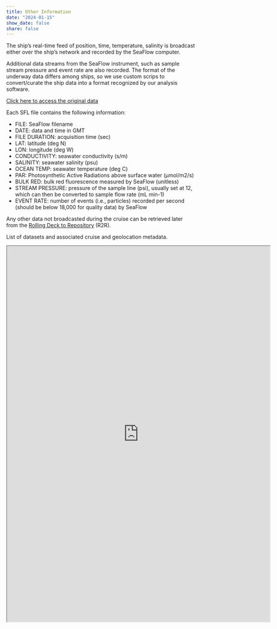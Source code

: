 ```yaml
---
title: Other Information
date: "2024-01-15"
show_date: false
share: false
---
```

The ship’s real-time feed of position, time, temperature, salinity is broadcast either over the ship’s network and recorded by the SeaFlow computer.
<!--more--> 
Additional data streams from the SeaFlow instrument, such as sample stream pressure and event rate are also recorded. The format of the underway data differs among ships, so we use custom scrips to convert/curate the ship data into a format recognized by our analysis software. 

[Click here to access the original data](https://github.com/seaflow-uw/seaflow-sfl)

Each SFL file contains the following information:

* FILE: SeaFlow filename
* DATE: data and time in GMT
* FILE DURATION: acquisition time (sec)
* LAT: latitude (deg N)
* LON: longitude (deg W)
* CONDUCTIVITY: seawater conductivity (s/m)
* SALINITY: seawater salinity (psu)
* OCEAN TEMP: seawater temperature (deg C)
* PAR: Photosynthetic Active Radiations above surface water (µmol/m2/s)
* BULK RED: bulk red fluorescence measured by SeaFlow (unitless)
* STREAM PRESSURE: pressure of the sample line (psi), usually set at 12, which can then be converted to sample flow rate (mL min-1)
* EVENT RATE: number of events (i.e., particles) recorded per second (should be below 18,000 for quality data) by SeaFlow

Any other data not broadcasted during the cruise can be retrieved later from the [Rolling Deck to Repository](https://www.rvdata.us/) (R2R).

List of datasets and associated cruise and geolocation metadata.

<iframe src="https://docs.google.com/spreadsheets/d/e/2PACX-1vT76VR2_VAulc6caxklUqOTOj_7EEnNJiFlHqaD1fC7Pc_zqw5i7wwcQUcDa8dtALZXoVHt2t0mdPS5/pubhtml?widget=true&amp;headers=false" width=700 height=1000></iframe>
